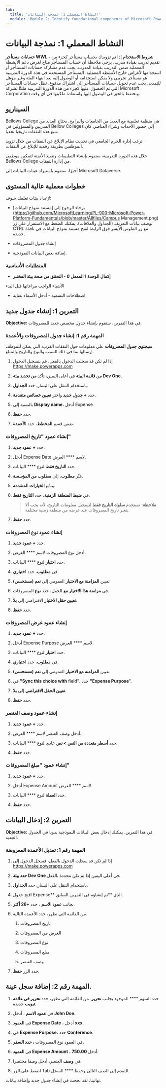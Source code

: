 ```yaml
---
lab:
  title: 'النشاط المعملي 1: نمذجة البيانات'
  module: 'Module 2: Identify foundational components of Microsoft Power Platform'
---
```


# النشاط المعملي 1: نمذجة البيانات

**حسابات مستأجر WWL - شروط الاستخدام** إذا تم تزويدك بحساب مستأجر كجزء من تقديم تدريب بقيادة مدرب، يرجى ملاحظة أن حساب المستأجر متاح لغرض دعم الأنشطة المعملية ضمن التدريب بقيادة المدرب. يجب عدم مشاركة حسابات المستأجر أو استخدامها لأغراض خارج الأنشطة المعملية. المستأجر المستخدم في هذه الدورة التدريبية هو مستأجر تجريبي ولا يمكن استخدامه أو الوصول إليه بعد انتهاء الفئة وغير مؤهل للتمديد. يجب عدم تحويل حسابات المستأجر إلى اشتراك مدفوع. تظل حسابات المستأجر التي تم الحصول عليها كجزء من هذه الدورة التدريبية ملكًا لشركة Microsoft Corporation ونحتفظ بالحق في الوصول إليها واستعادة ملكيتها في أي وقت. 

## السيناريو

Bellows College هي منظمة تعليمية مع العديد من الجامعات والبرامج. يحتاج العديد من المدربين والمسؤولين في Bellow Colleges إلى حضور الأحداث وشراء العناصر. كان تتبع هذه النفقات تاريخيا تحديا. 

ترغب إدارة الحرم الجامعي في تحديث نظام الإبلاغ عن النفقات من خلال تزويد الموظفين بطريقة رقمية للإبلاغ عن النفقات. 

خلال هذه الدورة التدريبية، ستقوم بإنشاء التطبيقات وتنفيذ الأتمتة لتمكين موظفي Bellows College من إدارة النفقات.

أخيرًا، ستقوم باستيراد عينات البيانات إلى Microsoft Dataverse.

## خطوات معملية عالية المستوى

لإعداد بيئات تعلمك سوف:

- برجاء الرجوع إلى [مستند نموذج البيانات](https://github.com/MicrosoftLearning/PL-900-Microsoft-Power-Platform-Fundamentals/blob/master/Allfiles/Campus Management.png) لوصف بيانات التعريف (الجداول والعلاقات). يمكنك الضغط مع الاستمرار على زر CTRL مع زر الماوس الأيسر فوق الرابط لفتح مستند نموذج البيانات في نافذة جديدة.

- إنشاء جدول المصروفات

- إضافة بعض البيانات النموذجية. 

### المتطلبات الأساسية

- **إكمال الوحدة 1 المعمل 0 - التحقق من صحة بيئة المختبر**

الأشياء الواجب مراعاتها قبل البدء

- اصطلاحات التسمية - أدخل الأسماء بعناية.

## التمرين 1: إنشاء جدول جديد

**Objective:** في هذا التمرين، ستقوم بإنشاء جدول مخصص جديد للمصروفات.

### المهمة رقم 1: إنشاء جدول المصروفات والأعمدة

**سيحتوي جدول المصروفات** على معلومات حول النفقات الفردية التي يمكن للموظف إرسالها بما في ذلك السبب والنوع والتاريخ والمبلغ.

1. إذا لم تكن قد سجلت الدخول بالفعل، قم بتسجيل الدخول https://make.powerapps.com

1. **من قائمة البيئة** في أعلى اليمين، تأكد **من تحديد بيئة Dev One**.

1. باستخدام التنقل على اليسار، حدد **الجداول**.

1. حدد **+ جدول جديد** واختر **تعيين خصائص متقدمة**.

1. بالنسبة إلى **Display name**، أدخل Expense

1. حدد **حفظ**.

1. ضمن قسم **المخطط**، حدد **الأعمدة**.

### إنشاء عمود "تاريخ المصروفات"

1. حدد **+ عمود جديد**.

1. أدخل Expense Date لاسم **** العرض.

1. حدد **التاريخ فقط** لنوع **** البيانات.

1. غيِّر **مطلوب**، إلى **مطلوب من المؤسسة**.

1. وسِّع **الخيارات المتقدمة**.

1. في **ضبط المنطقة الزمنية**، حدد **التاريخ فقط**.

    >**ملاحظة:** نستخدم **سلوك التاريخ فقط** لتسجيل معلومات التاريخ، لأنه يجب ألا يتغير تاريخ المصروفات عند عرضه من منطقة زمنية مختلفة.

1. حدد **حفظ**.

### إنشاء عمود نوع المصروفات

1. حدد **+ عمود جديد**.

1. أدخل نوع المصروفات لاسم **** العرض.

1. حدد **اختيار** لنوع **** البيانات.

1. في **مطلوب**، حدد **اختياري**.

1. تعيين **المزامنة مع الاختيار** العمومي إلى **نعم (مستحسن)**

1. في **مزامنة هذا الاختيار مع** الحقل، حدد **نوع** المصروفات.

1. **تعيين حقل الاختيار** الافتراضي إلى **بلا**.

1. حدد **حفظ**.

### إنشاء عمود غرض المصروفات

1. حدد **+ عمود جديد**.

1. أدخل Expense Purpose لاسم **** العرض.

1. حدد **اختيار** لنوع **** البيانات.

1. في **مطلوب**، حدد **اختياري**.

1. تعيين **المزامنة مع الاختيار** العمومي إلى **نعم (مستحسن)**

1. في **"Sync this choice with** field"، حدد **"Expense Purpose**".

1. **تعيين الحقل الافتراضي** إلى **بلا**.

1. حدد **حفظ**.

### إنشاء عمود وصف العنصر

1. حدد **+ عمود جديد**.

1. أدخل وصف العنصر لاسم **** العرض.

1. حدد **أسطر متعددة من النص &gt; نص** عادي لنوع **** البيانات.

1. حدد **حفظ**.

### إنشاء عمود "مبلغ المصروفات"

1. حدد **+ عمود جديد**.

1. أدخل Expense Amount لاسم **** العرض.

1. حدد **العملة** لنوع **** البيانات.

1. حدد **حفظ**.

 
## التمرين 2: إدخال البيانات

**Objective:** في هذا التمرين، يمكنك إدخال بعض البيانات النموذجية يدويا في الجدول الجديد. 

### المهمة رقم 1: تعديل الأعمدة المعروضة

1. إذا لم تكن قد سجلت الدخول بالفعل، فسجل الدخول إلى https://make.powerapps.com

1. **حدد بيئة Dev One** في أعلى اليمين إذا لم تكن محددة بالفعل.

1. باستخدام التنقل على اليسار، حدد **الجداول**.

1. افتح جدول Expense** الذي **تم إنشاؤه في التمرين السابق.

1. بجانب **عمود الاسم** ، حدد **+26 أكثر**.

1. من القائمة التي تظهر، حدد الأعمدة التالية.

    1. تاريخ المصروفات

    2. الغرض من المصروفات 

    3. نوع المصروفات

    4. مبلغ المصروفات

    5. وصف العنصر

1. حدد الزر **حفظ**.

## المهمة رقم 2: إضافة سجل عينة.

1. حدد السهم **** الموجود بجانب **تحرير**. من القائمة التي تظهر، حدد **تحرير في علامة تبويب** جديدة.

1. في **عمود الاسم** ، أدخل **John Doe**.

1. في **العمود Expense Date** ، أدخل **xxx**.

1. في **Expense Purpose**، حدد **Conference**.

1. في العمود نوع المصروفات **، حدد **السفر**.**

1. في **العمود Expense Amount** ، أدخل **750.00**.

1. في **وصف** العنصر، أدخل وصفا مختصرا.

1. اضغط على الزر Tab للتقدم إلى الصف التالي وحفظ **** السجل.

تهانينا، لقد نجحت في إنشاء جدول جديد وإضافة بيانات.


